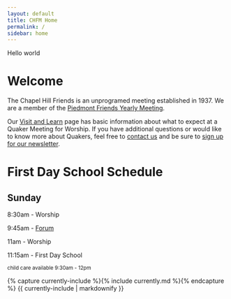 ```yaml
---
layout: default
title: CHFM Home
permalink: /
sidebar: home
---
```


<div class="container" id="content">
  <div class="row pagecontent">
    <div class="col-12 d-none" id="slogan">Hello world</div>
    <div class="col-md-4">
      <h1>Welcome</h1>
      <p>The Chapel Hill Friends is an unprogramed meeting established in 1937. We are a member of the <a href="https://piedmontfriendsfellowship.org/">Piedmont Friends Yearly Meeting</a>.</p>
      <p>Our <a href="{{site.baseurl}}/visit-and-learn">Visit and Learn</a> page has basic information about what to expect at a Quaker Meeting for Worship. If you have additional questions or would like to know more about Quakers, feel free to <a href="{{site.baseurl}}/contact">contact us</a> and be sure to <a href="#" id="newsPop" data-toggle="popover" data-placement="top">sign up for our newsletter</a>.</p>
    </div>
    <div class="col-md-8">
      <h1>First Day School Schedule</h1>
      <h2>Sunday</h2>
      <p>8:30am - Worship</p>
      <p>9:45am - <a href="{{site.baseurl}}/forums">Forum</a></p>
      <p>11am - Worship</p>
      <p>11:15am - First Day School</p>
      <small>child care available 9:30am - 12pm</small>
      <p></p>
      {% capture currently-include %}{% include currently.md %}{% endcapture %}
      {{ currently-include | markdownify }}
    </div>
  </div>
</div>